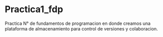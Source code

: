 # Practica1_fdp
Practica N° de fundamentos de programacion en donde creamos una plataforma de almacenamiento para control de versiones y colaboracion.
